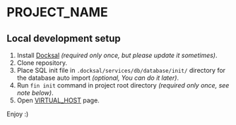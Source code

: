 # PROJECT_NAME

## Local development setup

1. Install [Docksal](https://docksal.io) *(required only once, but please update it sometimes)*.
2. Clone repository.
3. Place SQL init file in `.docksal/services/db/database/init/` directory for the database auto import *(optional, You can do it later)*.
4. Run `fin init` command in project root directory *(required only once, see note below)*.
5. Open [VIRTUAL_HOST](https://VIRTUAL_HOST) page.

Enjoy :)
